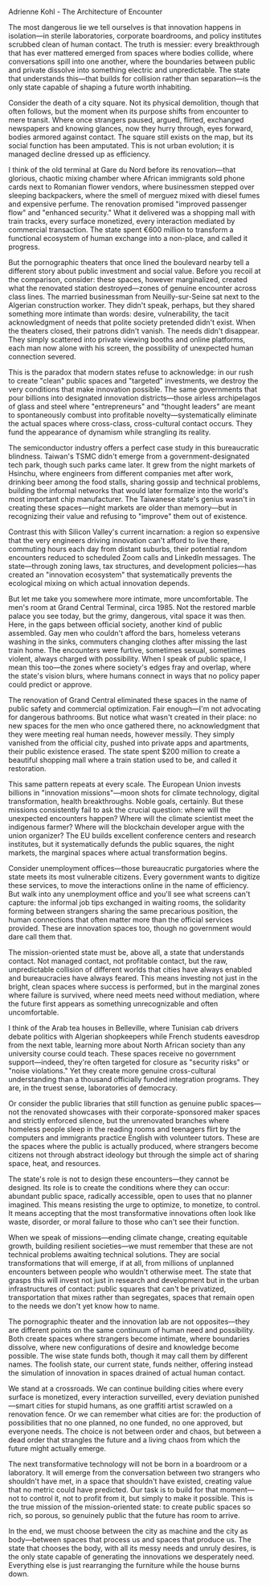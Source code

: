 Adrienne Kohl - The Architecture of Encounter

The most dangerous lie we tell ourselves is that innovation happens in isolation—in sterile laboratories, corporate boardrooms, and policy institutes scrubbed clean of human contact. The truth is messier: every breakthrough that has ever mattered emerged from spaces where bodies collide, where conversations spill into one another, where the boundaries between public and private dissolve into something electric and unpredictable. The state that understands this—that builds for collision rather than separation—is the only state capable of shaping a future worth inhabiting.

Consider the death of a city square. Not its physical demolition, though that often follows, but the moment when its purpose shifts from encounter to mere transit. Where once strangers paused, argued, flirted, exchanged newspapers and knowing glances, now they hurry through, eyes forward, bodies armored against contact. The square still exists on the map, but its social function has been amputated. This is not urban evolution; it is managed decline dressed up as efficiency.

I think of the old terminal at Gare du Nord before its renovation—that glorious, chaotic mixing chamber where African immigrants sold phone cards next to Romanian flower vendors, where businessmen stepped over sleeping backpackers, where the smell of merguez mixed with diesel fumes and expensive perfume. The renovation promised "improved passenger flow" and "enhanced security." What it delivered was a shopping mall with train tracks, every surface monetized, every interaction mediated by commercial transaction. The state spent €600 million to transform a functional ecosystem of human exchange into a non-place, and called it progress.

But the pornographic theaters that once lined the boulevard nearby tell a different story about public investment and social value. Before you recoil at the comparison, consider: these spaces, however marginalized, created what the renovated station destroyed—zones of genuine encounter across class lines. The married businessman from Neuilly-sur-Seine sat next to the Algerian construction worker. They didn't speak, perhaps, but they shared something more intimate than words: desire, vulnerability, the tacit acknowledgment of needs that polite society pretended didn't exist. When the theaters closed, their patrons didn't vanish. The needs didn't disappear. They simply scattered into private viewing booths and online platforms, each man now alone with his screen, the possibility of unexpected human connection severed.

This is the paradox that modern states refuse to acknowledge: in our rush to create "clean" public spaces and "targeted" investments, we destroy the very conditions that make innovation possible. The same governments that pour billions into designated innovation districts—those airless archipelagos of glass and steel where "entrepreneurs" and "thought leaders" are meant to spontaneously combust into profitable novelty—systematically eliminate the actual spaces where cross-class, cross-cultural contact occurs. They fund the appearance of dynamism while strangling its reality.

The semiconductor industry offers a perfect case study in this bureaucratic blindness. Taiwan's TSMC didn't emerge from a government-designated tech park, though such parks came later. It grew from the night markets of Hsinchu, where engineers from different companies met after work, drinking beer among the food stalls, sharing gossip and technical problems, building the informal networks that would later formalize into the world's most important chip manufacturer. The Taiwanese state's genius wasn't in creating these spaces—night markets are older than memory—but in recognizing their value and refusing to "improve" them out of existence.

Contrast this with Silicon Valley's current incarnation: a region so expensive that the very engineers driving innovation can't afford to live there, commuting hours each day from distant suburbs, their potential random encounters reduced to scheduled Zoom calls and LinkedIn messages. The state—through zoning laws, tax structures, and development policies—has created an "innovation ecosystem" that systematically prevents the ecological mixing on which actual innovation depends.

But let me take you somewhere more intimate, more uncomfortable. The men's room at Grand Central Terminal, circa 1985. Not the restored marble palace you see today, but the grimy, dangerous, vital space it was then. Here, in the gaps between official society, another kind of public assembled. Gay men who couldn't afford the bars, homeless veterans washing in the sinks, commuters changing clothes after missing the last train home. The encounters were furtive, sometimes sexual, sometimes violent, always charged with possibility. When I speak of public space, I mean this too—the zones where society's edges fray and overlap, where the state's vision blurs, where humans connect in ways that no policy paper could predict or approve.

The renovation of Grand Central eliminated these spaces in the name of public safety and commercial optimization. Fair enough—I'm not advocating for dangerous bathrooms. But notice what wasn't created in their place: no new spaces for the men who once gathered there, no acknowledgment that they were meeting real human needs, however messily. They simply vanished from the official city, pushed into private apps and apartments, their public existence erased. The state spent $200 million to create a beautiful shopping mall where a train station used to be, and called it restoration.

This same pattern repeats at every scale. The European Union invests billions in "innovation missions"—moon shots for climate technology, digital transformation, health breakthroughs. Noble goals, certainly. But these missions consistently fail to ask the crucial question: where will the unexpected encounters happen? Where will the climate scientist meet the indigenous farmer? Where will the blockchain developer argue with the union organizer? The EU builds excellent conference centers and research institutes, but it systematically defunds the public squares, the night markets, the marginal spaces where actual transformation begins.

Consider unemployment offices—those bureaucratic purgatories where the state meets its most vulnerable citizens. Every government wants to digitize these services, to move the interactions online in the name of efficiency. But walk into any unemployment office and you'll see what screens can't capture: the informal job tips exchanged in waiting rooms, the solidarity forming between strangers sharing the same precarious position, the human connections that often matter more than the official services provided. These are innovation spaces too, though no government would dare call them that.

The mission-oriented state must be, above all, a state that understands contact. Not managed contact, not profitable contact, but the raw, unpredictable collision of different worlds that cities have always enabled and bureaucracies have always feared. This means investing not just in the bright, clean spaces where success is performed, but in the marginal zones where failure is survived, where need meets need without mediation, where the future first appears as something unrecognizable and often uncomfortable.

I think of the Arab tea houses in Belleville, where Tunisian cab drivers debate politics with Algerian shopkeepers while French students eavesdrop from the next table, learning more about North African society than any university course could teach. These spaces receive no government support—indeed, they're often targeted for closure as "security risks" or "noise violations." Yet they create more genuine cross-cultural understanding than a thousand officially funded integration programs. They are, in the truest sense, laboratories of democracy.

Or consider the public libraries that still function as genuine public spaces—not the renovated showcases with their corporate-sponsored maker spaces and strictly enforced silence, but the unrenovated branches where homeless people sleep in the reading rooms and teenagers flirt by the computers and immigrants practice English with volunteer tutors. These are the spaces where the public is actually produced, where strangers become citizens not through abstract ideology but through the simple act of sharing space, heat, and resources.

The state's role is not to design these encounters—they cannot be designed. Its role is to create the conditions where they can occur: abundant public space, radically accessible, open to uses that no planner imagined. This means resisting the urge to optimize, to monetize, to control. It means accepting that the most transformative innovations often look like waste, disorder, or moral failure to those who can't see their function.

When we speak of missions—ending climate change, creating equitable growth, building resilient societies—we must remember that these are not technical problems awaiting technical solutions. They are social transformations that will emerge, if at all, from millions of unplanned encounters between people who wouldn't otherwise meet. The state that grasps this will invest not just in research and development but in the urban infrastructures of contact: public squares that can't be privatized, transportation that mixes rather than segregates, spaces that remain open to the needs we don't yet know how to name.

The pornographic theater and the innovation lab are not opposites—they are different points on the same continuum of human need and possibility. Both create spaces where strangers become intimate, where boundaries dissolve, where new configurations of desire and knowledge become possible. The wise state funds both, though it may call them by different names. The foolish state, our current state, funds neither, offering instead the simulation of innovation in spaces drained of actual human contact.

We stand at a crossroads. We can continue building cities where every surface is monetized, every interaction surveilled, every deviation punished—smart cities for stupid humans, as one graffiti artist scrawled on a renovation fence. Or we can remember what cities are for: the production of possibilities that no one planned, no one funded, no one approved, but everyone needs. The choice is not between order and chaos, but between a dead order that strangles the future and a living chaos from which the future might actually emerge.

The next transformative technology will not be born in a boardroom or a laboratory. It will emerge from the conversation between two strangers who shouldn't have met, in a space that shouldn't have existed, creating value that no metric could have predicted. Our task is to build for that moment—not to control it, not to profit from it, but simply to make it possible. This is the true mission of the mission-oriented state: to create public spaces so rich, so porous, so genuinely public that the future has room to arrive.

In the end, we must choose between the city as machine and the city as body—between spaces that process us and spaces that produce us. The state that chooses the body, with all its messy needs and unruly desires, is the only state capable of generating the innovations we desperately need. Everything else is just rearranging the furniture while the house burns down.